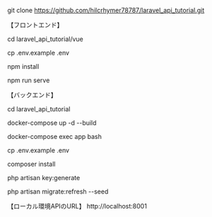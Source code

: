 git clone https://github.com/hilcrhymer78787/laravel_api_tutorial.git



【フロントエンド】

cd laravel_api_tutorial/vue

cp .env.example .env

npm install

npm run serve



【バックエンド】

cd laravel_api_tutorial

docker-compose up -d --build

docker-compose exec app bash

cp .env.example .env

composer install

php artisan key:generate

php artisan migrate:refresh --seed



【ローカル環境APIのURL】
http://localhost:8001